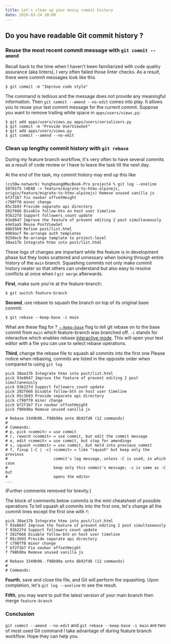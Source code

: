 ```yaml
---
title: Let's clean up your messy commit history
date: 2016-03-24 10:00
---
```


## Do you have readable Git commit history ?

### Reuse the most recent commit message with `git commit --amend` 
Recall back to the time when I haven't been familiarized with code quality assurance (aka linters), I very often failed those linter checks. As a result, there were commit messages look like this
```
$ git commit -m "Improve code style"
```
The command is tedious and the message does not provide any meaningful information. Then `git commit --amend --no-edit` comes into play. It allows you to reuse your last commit message for the current commit.
Suppose you want to remove trailing white space in `apps/users/views.py`:
```
$ git add apps/users/views.py apps/users/serializers.py
$ git commit -m "Provide UserViewSet"
$ git add apps/users/views.py
$ git commit --amend --no-edit
```
### Clean up lengthy commit history with `git rebase`
During my feature branch workflow, it's very often to have several commits as a result of code review or 
I have to leave the task till the next day.

At the end of the task, my commit history may end up this like
```
(cs50w-network) hunghoang@MacBook-Pro project4 % git log --oneline
58701f5 (HEAD -> feature/migrate-to-htmx-alpinejs, origin/feature/migrate-to-htmx-alpinejs) Remove unused vanilla js
bf2f1b7 Fix navbar offsetHeight
c798ff0 minor change
05c3b93 Provide separate api directory
202f666 Disable follow-btn on host user timeline
93b22fd Support followers_count update
93e8647 Improve the feature of prevent editing 2 post simultaneously
e4e5aa5 Reuse PostViewSet
88b55b9 Refine post/list.html
09b9acf Re-arrange auth templates
0250ecb Re-arrange template to project-level
30ae17b Integrate htmx into post/list.html
```

These logs of changes are important while the feature is in development phase but they looks scattered and unnessary when looking through entire history of the `main` branch. Squashing commits not only make commit history neater so that others can understand but also easy to resolve conflicts at once when I `git merge` afterwards.

**First**, make sure you're at the feature-branch:
```
$ git switch feature-branch
```
**Second**, use rebase to squash the branch on top of its original base commit:
```
$ git rebase --keep-base -i main
```

What are these flag for ?
[`--keep-base`](https://git-scm.com/docs/git-rebase) flag to tell git rebase on to the base commit from `main` which feature-branch was branched off.
`-i` stands for interactive which enables rebase [interactive mode](https://git-scm.com/docs/git-rebase#_interactive_mode). This will open your text editor with a file you can use to select rebase operations.

**Third**, change the rebase file to squash all commits into the first one
Please notice when rebasing, commits are listed in the opposite order when compared to using `git log`
```
pick 30ae17b Integrate htmx into post/list.html
pick 93e8647 Improve the feature of prevent editing 2 post simultaneously
pick 93b22fd Support followers_count update
pick 202f666 Disable follow-btn on host user timeline
pick 05c3b93 Provide separate api directory
pick c798ff0 minor change
pick bf2f1b7 Fix navbar offsetHeight
pick f98b90a Remove unused vanilla js

# Rebase 3349b96..f98b90a onto 8b92fd6 (12 commands)
#
# Commands:
# p, pick <commit> = use commit
# r, reword <commit> = use commit, but edit the commit message
# e, edit <commit> = use commit, but stop for amendingx
# s, squash <commit> = use commit, but meld into previous commit
# f, fixup [-C | -c] <commit> = like "squash" but keep only the previous
#                    commit's log message, unless -C is used, in which case
#                    keep only this commit's message; -c is same as -C but
#                    opens the editor
...
```
(Further comments removed for brevity.)

The block of comments below commits is the mini cheatsheet of possible operations
To tell squash all commits into the first one, let's change all the commit lines except the first one with `f`:
```
pick 30ae17b Integrate htmx into post/list.html
f 93e8647 Improve the feature of prevent editing 2 post simultaneously
f 93b22fd Support followers_count update
f 202f666 Disable follow-btn on host user timeline
f 05c3b93 Provide separate api directory
f c798ff0 minor change
f bf2f1b7 Fix navbar offsetHeight
f f98b90a Remove unused vanilla js

# Rebase 3349b96..f98b90a onto 8b92fd6 (12 commands)
#
# Commands:
```

**Fourth**, save and close the file, and Git will perform the squashing. Upon completion, let's `git log --oneline` to see the result.

**Fifth**, you may want to pull the latest version of your main branch then merge `feature-branch`

### Conclusion
`git commit --amend --no-edit` and `git rebase --keep-base -i main` are two of most used Git command I take advantage of during feature branch workflow. Hope they can help you.
